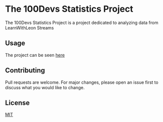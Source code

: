 # The 100Devs Statistics Project
The 100Devs Statistics Project is a project dedicated to analyzing data from LearnWithLeon Streams


## Usage

The project can be seen [here](https://100devsstats.netlify.app/)

## Contributing
Pull requests are welcome. For major changes, please open an issue first to discuss what you would like to change.


## License
[MIT](https://choosealicense.com/licenses/mit/)
